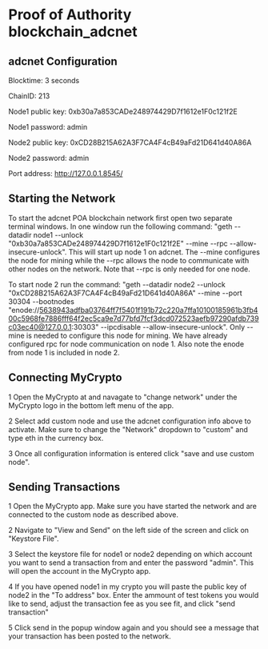 # Proof of Authority blockchain_adcnet

## adcnet Configuration

Blocktime: 3 seconds

ChainID: 213

Node1 public key: 0xb30a7a853CADe248974429D7f1612e1F0c121f2E

Node1 password: admin

Node2 public key: 0xCD28B215A62A3F7CA4F4cB49aFd21D641d40A86A

Node2 password: admin

Port address: http://127.0.0.1.8545/

## Starting the Network

To start the adcnet POA blockchain network first open two separate terminal windows. In one window run the following command: "geth --datadir node1 --unlock "0xb30a7a853CADe248974429D7f1612e1F0c121f2E" --mine --rpc --allow-insecure-unlock". This will start up node 1 on adcnet. The --mine configures the node for mining while the --rpc allows the node to communicate with other nodes on the network. Note that --rpc is only needed for one node. 

To start node 2 run the command: "geth --datadir node2 --unlock "0xCD28B215A62A3F7CA4F4cB49aFd21D641d40A86A" --mine --port 30304 --bootnodes "enode://5638943adfba03764ff7f5401f191b72c220a7ffa10100185961b3fb400c5968fe7886fff64f2ec5ca9e7d77bfd7fcf3dcd072523aefb97290afdb739c03ec40@127.0.0.1:30303" --ipcdisable --allow-insecure-unlock". Only --mine is needed to configure this node for mining. We have already configured rpc for node communication on node 1. Also note the enode from node 1 is included in node 2.

## Connecting MyCrypto

1 Open the MyCrypto at and navagate to "change network" under the MyCrypto logo in the bottom left menu of the app.

2 Select add custom node and use the adcnet configuration info above to activate. Make sure to change the "Network" dropdown to "custom" and type eth in the currency box.

3 Once all configuration information is entered click "save and use custom node".

## Sending Transactions

1 Open the MyCrypto app. Make sure you have started the network and are connected to the custom node as described above.

2 Navigate to "View and Send" on the left side of the screen and click on "Keystore File".

3 Select the keystore file for node1 or node2 depending on which account you want to send a transaction from and enter the password "admin". This will open the account in the MyCrypto app.

4 If you have opened node1 in my crypto you will paste the public key of node2 in the "To address" box. Enter the ammount of test tokens you would like to send, adjust the transaction fee as you see fit, and click "send transaction"

5 Click send in the popup window again and you should see a message that your transaction has been posted to the network.



